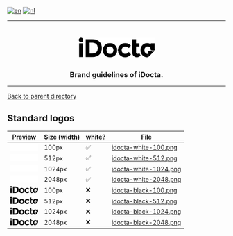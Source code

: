 [![en](https://img.shields.io/badge/lang-en-red.svg)](https://github.com/iDocta/brand-guide/blob/main/logo/cbc/export/README.md)
[![nl](https://img.shields.io/badge/lang-nl-green.svg)](https://github.com/iDocta/brand-guide/blob/main/logo/cbc/export/README.nl.md)

---

<h1 align="center">
    <a href="https://www.idocta.be">    
        <picture>
            <source media="(prefers-color-scheme: light)" srcset="https://raw.githubusercontent.com/iDocta/brand-guide/main/logo/source/idocta-black.svg">
            <source media="(prefers-color-scheme: dark)" srcset="https://raw.githubusercontent.com/iDocta/brand-guide/main/logo/source/idocta-white.svg">
            <img width="175px" alt="Shows a black logo in black color mode and a white one in white color mode." src="https://raw.githubusercontent.com/iDocta/brand-guide/main/logo/source/idocta-black.svg">
        </picture>
    </a> 
</h1>
 
<h3 align="center">Brand guidelines of iDocta.</h3>

---

[Back to parent directory](../README.md)

## Standard logos

| Preview                                                                                                                     | Size (width) | white? | File                                                                                                         |
| --------------------------------------------------------------------------------------------------------------------------- | ------------ | ------ | ------------------------------------------------------------------------------------------------------------ |
| <img src='https://github.com/iDocta/brand-guide/blob/main/logo/standard/idocta-white-100.png?raw=true' width='64' alt=''/>  | 100px        | ✅      | [idocta-white-100.png](https://github.com/iDocta/brand-guide/blob/main/logo/standard/idocta-white-100.png)   |
| <img src='https://github.com/iDocta/brand-guide/blob/main/logo/standard/idocta-white-512.png?raw=true' width='64' alt=''/>  | 512px        | ✅      | [idocta-white-512.png](https://github.com/iDocta/brand-guide/blob/main/logo/standard/idocta-white-512.png)   |
| <img src='https://github.com/iDocta/brand-guide/blob/main/logo/standard/idocta-white-1024.png?raw=true' width='64' alt=''/> | 1024px       | ✅      | [idocta-white-1024.png](https://github.com/iDocta/brand-guide/blob/main/logo/standard/idocta-white-1024.png) |
| <img src='https://github.com/iDocta/brand-guide/blob/main/logo/standard/idocta-white-2048.png?raw=true' width='64' alt=''/> | 2048px       | ✅      | [idocta-white-2048.png](https://github.com/iDocta/brand-guide/blob/main/logo/standard/idocta-white-2048.png) |
| <img src='https://github.com/iDocta/brand-guide/blob/main/logo/standard/idocta-black-100.png?raw=true' width='64' alt=''/>  | 100px        | ❌      | [idocta-black-100.png](https://github.com/iDocta/brand-guide/blob/main/logo/standard/idocta-black-100.png)   |
| <img src='https://github.com/iDocta/brand-guide/blob/main/logo/standard/idocta-black-512.png?raw=true' width='64' alt=''/>  | 512px        | ❌      | [idocta-black-512.png](https://github.com/iDocta/brand-guide/blob/main/logo/standard/idocta-black-512.png)   |
| <img src='https://github.com/iDocta/brand-guide/blob/main/logo/standard/idocta-black-1024.png?raw=true' width='64' alt=''/> | 1024px       | ❌      | [idocta-black-1024.png](https://github.com/iDocta/brand-guide/blob/main/logo/standard/idocta-black-1024.png) |
| <img src='https://github.com/iDocta/brand-guide/blob/main/logo/standard/idocta-black-2048.png?raw=true' width='64' alt=''/> | 2048px       | ❌      | [idocta-black-2048.png](https://github.com/iDocta/brand-guide/blob/main/logo/standard/idocta-black-2048.png) |
